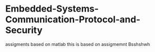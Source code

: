 # Embedded-Systems-Communication-Protocol-and-Security
assigments based on matlab 
this is based on assigmemnt 
Bsshshwh
